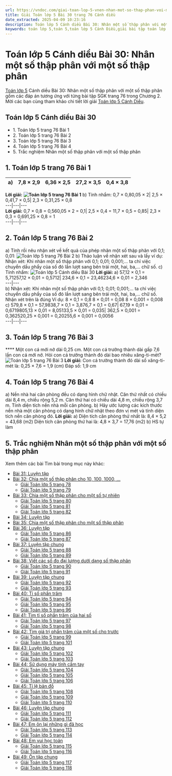 ```yaml
---
url: https://vndoc.com/giai-toan-lop-5-vnen-nhan-mot-so-thap-phan-voi-mot-so-thap-phan-184971
title: Giải Toán lớp 5 Bài 30 trang 76 Cánh diều
date_extracted: 2025-04-09 10:23:16
description: Toán lớp 5 Cánh diều Bài 30: Nhân một số thập phân với một số thập phân là tài liệu được biên soạn có đáp án chi tiết giúp các em học sinh ôn tập, củng cố kiến thức, rèn luyện kỹ năng giải Toán 5.
keywords: toán lớp 5,toán 5,toán lớp 5 Cánh Diều,giải bài tập toán lớp 5 cánh diều,giải toán lớp 5 cánh diều,toán lớp 5 sách cánh diều,toán 5 cánh diều,giải sách toán lớp 5 cánh diều,Toán lớp 5 cánh diều bài 30,Toán lớp 5 cánh diều trang 76,Giải Toán lớp 5 cánh diều trang 76,Nhân một số thập phân với một số thập phân lớp 5,bài tập Nhân một số thập phân với một số thập phân
---
```


# Toán lớp 5 Cánh diều Bài 30: Nhân một số thập phân với một số thập phân
[Toán lớp 5](<https://vndoc.com/toan-lop5>) Cánh diều Bài 30: Nhân một số thập phân với một số thập phân gồm các đáp án tương ứng với từng bài tập SGK trang 76 trong Chương 2. Mời các bạn cùng tham khảo chi tiết lời giải [Toán lớp 5 Cánh Diều](<https://vndoc.com/toan-lop-5-canh-dieu>).
## Toán lớp 5 Cánh diều Bài 30
  * 1\. Toán lớp 5 trang 76 Bài 1
  * 2\. Toán lớp 5 trang 76 Bài 2
  * 3\. Toán lớp 5 trang 76 Bài 3
  * 4\. Toán lớp 5 trang 76 Bài 4
  * 5\. Trắc nghiệm Nhân một số thập phân với một số thập phân

## **1\. Toán lớp 5 trang 76 Bài 1**
a\)| 7,8 × 2,9| 6,36 × 2,5| 27,2 × 3,5| 0,4 × 3,8  
---|---|---|---|---  
**Lời giải:**
**![Toán lớp 5 trang 76 Bài 1](https://i.vdoc.vn/data/image/2024/06/17/bai-30-nhan-mot-so-thap-phan-voi-mot-so-thap-phan-216347.png)**
b\) Tính nhẩm:
0,7 × 0,80,05 × 2| 2,5 × 0,41,7 × 0,5| 2,3 × 0,31,25 × 0,8  
---|---|---  
**Lời giải:**
0,7 × 0,8 = 0,560,05 × 2 = 0,1| 2,5 × 0,4 = 11,7 × 0,5 = 0,85| 2,3 × 0,3 = 0,691,25 × 0,8 = 1  
---|---|---  
## **2\. Toán lớp 5 trang 76 Bài 2**
a\) Tính rồi nêu nhận xét về kết quả của phép nhân một số thập phân với 0,1; 0,01:
![Toán lớp 5 trang 76 Bài 2](https://i.vdoc.vn/data/image/2024/06/17/bai-30-nhan-mot-so-thap-phan-voi-mot-so-thap-phan-216348.png)
b\) Thảo luận về nhận xét sau và lấy ví dụ:
Nhận xét: Khi nhân một số thập phân với 0,1; 0,01; 0,001;... ta chỉ việc chuyển dấu phẩy của số đó lần lượt sang bên trái một, hai, ba,... chữ số.
c\) Tính nhẩm:
![Toán lớp 5 Cánh diều Bài 30](https://i.vdoc.vn/data/image/2024/06/17/bai-30-nhan-mot-so-thap-phan-voi-mot-so-thap-phan-216349.png)
**Lời giải:**
a\)
57,12 × 0,1 = 5,71257,12 × 0,01 = 0,5712| 234,6 × 0,1 = 23,46234,6 × 0,01 = 2,346  
---|---  
b\) Nhận xét: Khi nhân một số thập phân với 0,1; 0,01; 0,001;... ta chỉ việc chuyển dấu phẩy của số đó lần lượt sang bên trái một, hai, ba,... chữ số.
Nhận xét trên là đúng
Ví dụ: 8 × 0,1 = 0,8
8 × 0,01 = 0,08
8 × 0,001 = 0,008
c\)
579,8 × 0,1 = 57,9838,7 × 0,1 = 3,876,7 × 0,1 = 0,67| 67,19 × 0,01 = 0,6719805,13 × 0,01 = 8,05133,5 × 0,01 = 0,035| 362,5 × 0,001 = 0,362520,25 × 0,001 = 0,20255,6 × 0,001 = 0,0056  
---|---|---  
## **3\. Toán lớp 5 trang 76 Bài 3**
**** Một con cá mới nở dài 0,25 cm. Một con cá trưởng thành dài gấp 7,6 lần con cá mới nở. Hỏi con cá trưởng thành đó dài bao nhiêu xăng-ti-mét?
![Toán lớp 5 trang 76 Bài 3](https://i.vdoc.vn/data/image/2024/06/17/bai-30-nhan-mot-so-thap-phan-voi-mot-so-thap-phan-216350.png)
**Lời giải:**
Con cá trưởng thành đó dài số xăng-ti-mét là:
0,25 × 7,6 = 1,9 \(cm\)
Đáp số: 1,9 cm
## **4\. Toán lớp 5 trang 76 Bài 4**
a\) Nền nhà hai căn phòng đều có dạng hình chữ nhật. Căn thứ nhất có chiều dài 8,4 m, chiều rộng 5,2 m. Căn thứ hai có chiều dài 4,8 m, chiều rộng 3,7 m. Tính diện tích nền nhà mỗi căn phòng.
b\) Hãy ước lượng các kích thước nền nhà một căn phòng có dạng hình chữ nhật theo đơn vị mét và tính diện tích nền căn phòng đó.
**Lời giải:**
a\) Diện tích căn phòng thứ nhất là:
8,4 × 5,2 = 43,68 \(m2\)
Diện tích căn phòng thứ hai là:
4,8 × 3,7 = 17,76 \(m2\)
b\) HS tự làm
## **5\. Trắc nghiệm Nhân một số thập phân với một số thập phân**
Xem thêm các bài Tìm bài trong mục này khác:
  * [Bài 31: Luyện tập](</toan-lop-5-canh-dieu-bai-31-luyen-tap-322328>)
  * [Bài 32: Chia một số thập phân cho 10, 100, 1000, …](</giai-toan-lop-5-vnen-bai-41-chia-mot-so-thap-phan-cho-10-100-1000-185206>)
    * [Giải Toán lớp 5 trang 78](</giai-toan-lop-5-trang-78-canh-dieu-331643>)
    * [Giải Toán lớp 5 trang 79](</giai-toan-lop-5-trang-79-luyen-tap-223363>)
  * [Bài 33: Chia một số thập phân cho một số tự nhiên](</giai-toan-lop-5-vnen-bai-40-chia-mot-so-thap-phan-cho-mot-so-tu-nhien-185200>)
    * [Giải Toán lớp 5 trang 80](</toan-lop-5-trang-80-223369>)
    * [Giải Toán lớp 5 trang 81](</giai-toan-lop-5-trang-81-canh-dieu-322614>)
    * [Giải Toán lớp 5 trang 82](</giai-toan-lop-5-trang-82-canh-dieu-322616>)
  * [Bài 34: Luyện tập](</giai-bai-tap-trang-83-84-sgk-toan-5-su-dung-may-tinh-bo-tui-de-giai-toan-ve-ti-so-phan-tram-116608>)
  * [Bài 35: Chia một số thập phân cho một số thập phân](</toan-lop-5-canh-dieu-bai-35-chia-mot-so-thap-phan-cho-mot-so-thap-phan-322347>)
  * [Bài 36: Luyện tập](</toan-lop-5-canh-dieu-bai-36-luyen-tap-322353>)
    * [Giải Toán lớp 5 trang 86](</giai-toan-lop-5-trang-86-canh-dieu-322645>)
    * [Giải Toán lớp 5 trang 87](</giai-toan-lop-5-trang-87-canh-dieu-322648>)
  * [Bài 37: Luyện tập chung](</toan-lop-5-canh-dieu-bai-37-luyen-tap-chung-322357>)
    * [Giải Toán lớp 5 trang 88](</giai-toan-lop-5-trang-88-canh-dieu-322650>)
    * [Giải Toán lớp 5 trang 89](</giai-toan-lop-5-trang-89-canh-dieu-322653>)
  * [Bài 38: Viết các số đo đại lượng dưới dạng số thập phân](</toan-lop-5-canh-dieu-bai-38-viet-cac-so-do-dai-luong-duoi-dang-so-thap-phan-322360>)
    * [Giải Toán lớp 5 trang 90](</giai-toan-lop-5-trang-90-canh-dieu-322660>)
    * [Giải Toán lớp 5 trang 91](</giai-toan-lop-5-trang-91-canh-dieu-322664>)
  * [Bài 39: Luyện tập chung](</toan-lop-5-canh-dieu-bai-39-luyen-tap-chung-322363>)
    * [Giải Toán lớp 5 trang 92](</giai-toan-lop-5-trang-92-canh-dieu-322674>)
    * [Giải Toán lớp 5 trang 93](</giai-toan-lop-5-trang-93-canh-dieu-322676>)
  * [Bài 40: Tỉ số phần trăm](</giai-toan-lop-5-vnen-bai-48-ti-so-phan-tram-187468>)
    * [Giải Toán lớp 5 trang 94](</giai-toan-lop-5-trang-94-canh-dieu-322679>)
    * [Giải Toán lớp 5 trang 95](</giai-toan-lop-5-trang-95-canh-dieu-322685>)
    * [Giải Toán lớp 5 trang 96](</giai-toan-lop-5-trang-96-canh-dieu-322689>)
  * [Bài 41: Tìm tỉ số phần trăm của hai số](</giai-toan-lop-5-vnen-bai-49-giai-toan-ve-ti-so-phan-tram-187703>)
    * [Giải Toán lớp 5 trang 97](</giai-toan-lop-5-trang-97-canh-dieu-322695>)
    * [Giải Toán lớp 5 trang 98](</giai-toan-lop-5-trang-98-canh-dieu-322700>)
  * [Bài 42: Tìm giá trị phần trăm của một số cho trước](</giai-bai-tap-trang-100-101-sgk-toan-5-luyen-tap-chung-dien-tich-hinh-tron-chu-vi-hinh-tron-117292>)
    * [Giải Toán lớp 5 trang 99](</giai-toan-lop-5-trang-99-canh-dieu-322707>)
    * [Giải Toán lớp 5 trang 101](</giai-toan-lop-5-trang-101-canh-dieu-322712>)
  * [Bài 43: Luyện tập chung](</toan-lop-5-trang-73-luyen-tap-chung-222167>)
    * [Giải Toán lớp 5 trang 102](</giai-bai-tap-trang-102-sgk-toan-5-gioi-thieu-bieu-do-hinh-quat-127228>)
    * [Giải Toán lớp 5 trang 103](</giai-toan-lop-5-trang-103-canh-dieu-322718>)
  * [Bài 44: Sử dụng máy tính cầm tay](</giai-toan-lop-5-vnen-bai-54-su-dung-may-tinh-bo-tui-187809>)
    * [Giải Toán lớp 5 trang 104](</giai-toan-lop-5-trang-104-canh-dieu-322723>)
    * [Giải Toán lớp 5 trang 105](</giai-toan-lop-5-trang-105-canh-dieu-322726>)
    * [Giải Toán lớp 5 trang 106](</giai-toan-lop-5-trang-106-canh-dieu-322729>)
  * [Bài 45: Tỉ lệ bản đồ](</toan-lop-5-canh-dieu-bai-45-ti-le-ban-do-322406>)
    * [Giải Toán lớp 5 trang 108](</giai-toan-lop-5-trang-108-canh-dieu-322778>)
    * [Giải Toán lớp 5 trang 109](</giai-toan-lop-5-trang-109-canh-dieu-322781>)
    * [Giải Toán lớp 5 trang 110](</giai-toan-lop-5-trang-110-canh-dieu-322783>)
  * [Bài 46: Luyện tập chung](</giai-bai-tap-trang-111-112-sgk-toan-5-dien-tich-xung-quanh-va-dien-tich-toan-phan-cua-hinh-lap-phuong-119524>)
    * [Giải Toán lớp 5 trang 111](</giai-toan-lop-5-trang-111-canh-dieu-322788>)
    * [Giải Toán lớp 5 trang 112](</giai-toan-lop-5-trang-112-canh-dieu-322791>)
  * [Bài 47: Em ôn lại những gì đã học](</giai-toan-lop-5-vnen-bai-113-em-on-lai-nhung-gi-da-hoc-201306>)
    * [Giải Toán lớp 5 trang 113](</giai-toan-lop-5-trang-113-canh-dieu-322804>)
    * [Giải Toán lớp 5 trang 114](</giai-toan-lop-5-trang-114-canh-dieu-322810>)
  * [Bài 48: Em vui học toán](</toan-lop-5-canh-dieu-bai-48-em-vui-hoc-toan-322408>)
    * [Giải Toán lớp 5 trang 115](</giai-bai-tap-trang-115-sgk-toan-5-the-tich-cua-mot-hinh-119538>)
    * [Giải Toán lớp 5 trang 116](</giai-bai-tap-trang-116-117-sgk-toan-5-xang-ti-met-khoi-de-xi-met-khoi-119543>)
  * [Bài 49: Ôn tập chung](</giai-bai-tap-trang-118-sgk-toan-5-met-khoi-119595>)
    * [Giải Toán lớp 5 trang 117](</giai-toan-lop-5-trang-117-canh-dieu-322840>)
    * [Giải Toán lớp 5 trang 118](</giai-toan-lop-5-trang-118-canh-dieu-322842>)

